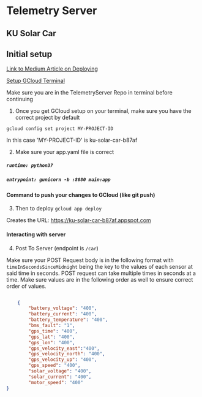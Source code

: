 # Telemetry Server

## KU Solar Car

## Initial setup
[Link to Medium Article on Deploying](https://medium.com/@dmahugh_70618/deploying-a-flask-app-to-google-app-engine-faa883b5ffab)


[Setup GCloud Terminal](https://cloud.google.com/appengine/docs/standard/python3/setting-up-environment)

Make sure you are in the TelemetryServer Repo in terminal before continuing

1. Once you get GCloud setup on your terminal, make sure you have the correct project by default

`gcloud config set project MY-PROJECT-ID`

In this case 'MY-PROJECT-ID' is ku-solar-car-b87af

2. Make sure your app.yaml file is correct

##### `runtime: python37`

##### `entrypoint: gunicorn -b :8080 main:app`


#### Command to push your changes to GCloud (like git push)
3. Then to deploy
`gcloud app deploy`

Creates the URL: https://ku-solar-car-b87af.appspot.com


#### Interacting with server
4. Post To Server (endpoint is `/car`)

Make sure your POST Request body is in the following format with `timeInSecondsSinceMidnight` being the key to the values of each sensor at said time in seconds.  POST request can take multiple times in seconds at a time.  Make sure values are in the following order as well to ensure correct order of values.

```json

    {
        "battery_voltage": "400",
        "battery_current": "400",
        "battery_temperature": "400",
        "bms_fault": "1",
        "gps_time": "400",
        "gps_lat": "400",
        "gps_lon": "400",
        "gps_velocity_east":"400",
        "gps_velocity_north": "400",
        "gps_velocity_up": "400",
        "gps_speed": "400",
        "solar_voltage": "400",
        "solar_current": "400",
        "motor_speed": "400"
}

```

